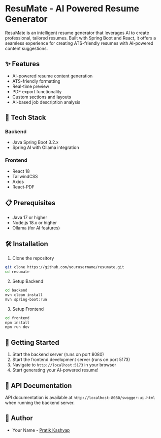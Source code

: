 # ResuMate - AI Powered Resume Generator



ResuMate is an intelligent resume generator that leverages AI to create professional, tailored resumes. Built with Spring Boot and React, it offers a seamless experience for creating ATS-friendly resumes with AI-powered content suggestions.

## ✨ Features

- AI-powered resume content generation
- ATS-friendly formatting
- Real-time preview
- PDF export functionality
- Custom sections and layouts
- AI-based job description analysis

## 🚀 Tech Stack

### Backend
- Java Spring Boot 3.2.x
- Spring AI with Ollama integration

### Frontend
- React 18
- TailwindCSS
- Axios
- React-PDF

## 📋 Prerequisites

- Java 17 or higher
- Node.js 18.x or higher
- Ollama (for AI features)

## 🛠️ Installation

1. Clone the repository
```bash
git clone https://github.com/yourusername/resumate.git
cd resumate
```

2. Setup Backend
```bash
cd backend
mvn clean install
mvn spring-boot:run
```

3. Setup Frontend
```bash
cd frontend
npm install
npm run dev
```


## 🌟 Getting Started

1. Start the backend server (runs on port 8080)
2. Start the frontend development server (runs on port 5173)
3. Navigate to `http://localhost:5173` in your browser
5. Start generating your AI-powered resume!

## 📖 API Documentation

API documentation is available at `http://localhost:8080/swagger-ui.html` when running the backend server.

## 👥 Author

- Your Name - [Pratik Kashyap](https://www.github.com/ipratiik)
